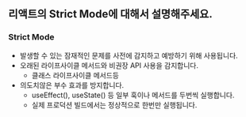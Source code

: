 ## 리액트의 Strict Mode에 대해서 설명해주세요.

### Strict Mode

- 발생할 수 있는 잠재적인 문제를 사전에 감지하고 예방하기 위해 사용됩니다.
- 오래된 라이프사이클 메서드와 비권장 API 사용을 감지합니다.
  - 클래스 라이프사이클 메서드등
- 의도치않은 부수 효과를 방지합니다.
  - useEffect(), useState() 등 일부 훅이나 메서드를 두번씩 실행합니다.
  - 실제 프로덕션 빌드에서는 정상적으로 한번만 실행됩니다.
